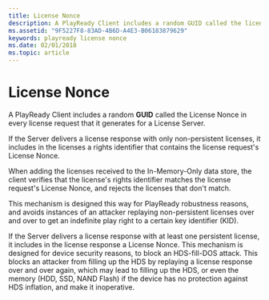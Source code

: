 ```yaml
---
title: License Nonce
description: A PlayReady Client includes a random GUID called the license nonce in every license request that it generates for a License Server.
ms.assetid: "9F5227F8-83AD-4B6D-A4E3-B06183879629"
keywords: playready license nonce
ms.date: 02/01/2018
ms.topic: article
---
```



# License Nonce


A PlayReady Client includes a random **GUID** called the License Nonce in every license request that it generates for a License Server.

If the Server delivers a license response with only non-persistent licenses, it includes in the licenses a rights identifier that contains the license request's License Nonce.

When adding the licenses received to the In-Memory-Only data store, the client verifies that the license's rights identifier matches the license request's License Nonce, and rejects the licenses that don't match.

This mechanism is designed this way for PlayReady robustness reasons, and avoids instances of an attacker replaying non-persistent licenses over and over to get an indefinite play right to a certain key identifier (KID).

If the Server delivers a license response with at least one persistent license, it includes in the license response a License Nonce. This mechanism is designed for device security reasons, to block an HDS-fill-DOS attack. This blocks an attacker from filling up the HDS by replaying a license response over and over again, which may lead to filling up the HDS, or even the memory (HDD, SSD, NAND Flash) if the device has no protection against HDS inflation, and make it inoperative.

